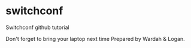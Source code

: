 # switchconf
Switchconf github tutorial

Don't forget to bring your laptop next time
Prepared by Wardah & Logan.
